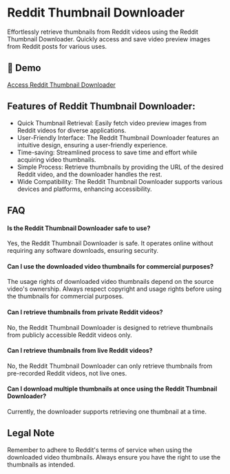 # Reddit Thumbnail Downloader

Effortlessly retrieve thumbnails from Reddit videos using the Reddit Thumbnail Downloader. Quickly access and save video preview images from Reddit posts for various uses.

## 🔗 Demo

[Access Reddit Thumbnail Downloader](https://imgpanda.com/reddit-video-thumbnail-downloader/)

## Features of Reddit Thumbnail Downloader:

- Quick Thumbnail Retrieval: Easily fetch video preview images from Reddit videos for diverse applications.
- User-Friendly Interface: The Reddit Thumbnail Downloader features an intuitive design, ensuring a user-friendly experience.
- Time-saving: Streamlined process to save time and effort while acquiring video thumbnails.
- Simple Process: Retrieve thumbnails by providing the URL of the desired Reddit video, and the downloader handles the rest.
- Wide Compatibility: The Reddit Thumbnail Downloader supports various devices and platforms, enhancing accessibility.

## FAQ

#### Is the Reddit Thumbnail Downloader safe to use?

Yes, the Reddit Thumbnail Downloader is safe. It operates online without requiring any software downloads, ensuring security.

#### Can I use the downloaded video thumbnails for commercial purposes?

The usage rights of downloaded video thumbnails depend on the source video's ownership. Always respect copyright and usage rights before using the thumbnails for commercial purposes.

#### Can I retrieve thumbnails from private Reddit videos?

No, the Reddit Thumbnail Downloader is designed to retrieve thumbnails from publicly accessible Reddit videos only.

#### Can I retrieve thumbnails from live Reddit videos?

No, the Reddit Thumbnail Downloader can only retrieve thumbnails from pre-recorded Reddit videos, not live ones.

#### Can I download multiple thumbnails at once using the Reddit Thumbnail Downloader?

Currently, the downloader supports retrieving one thumbnail at a time.

## Legal Note

Remember to adhere to Reddit's terms of service when using the downloaded video thumbnails. Always ensure you have the right to use the thumbnails as intended.

